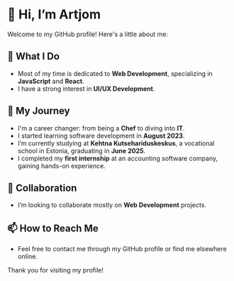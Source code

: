 # 👋 Hi, I’m Artjom

Welcome to my GitHub profile! Here's a little about me:

## 👀 What I Do
- Most of my time is dedicated to **Web Development**, specializing in **JavaScript** and **React**.
- I have a strong interest in **UI/UX Development**.

## 🌱 My Journey
- I'm a career changer: from being a **Chef** to diving into **IT**.
- I started learning software development in **August 2023**.
- I’m currently studying at **Kehtna Kutsehariduskeskus**, a vocational school in Estonia, graduating in **June 2025**.
- I completed my **first internship** at an accounting software company, gaining hands-on experience.

## 💞️ Collaboration
- I’m looking to collaborate mostly on **Web Development** projects.

## 📫 How to Reach Me
- Feel free to contact me through my GitHub profile or find me elsewhere online.

Thank you for visiting my profile!
